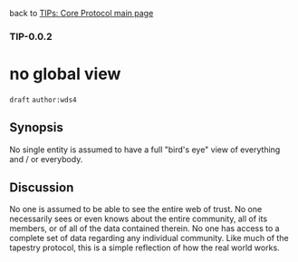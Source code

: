 back to [TIPs: Core Protocol main page](https://github.com/wds4/tapestry-protocol/blob/main/tips/core-protocol/README.md)

### TIP-0.0.2
no global view
=====

`draft` `author:wds4`

## Synopsis 

No single entity is assumed to have a full "bird's eye" view of everything and / or everybody.

## Discussion

No one is assumed to be able to see the entire web of trust. No one necessarily sees or even knows about the entire community, all of its members, or of all of the data contained therein. No one has access to a complete set of data regarding any individual community. Like much of the tapestry protocol, this is a simple reflection of how the real world works.

